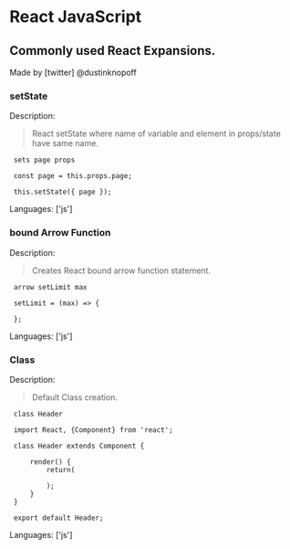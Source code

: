 # React JavaScript

## Commonly used React Expansions.

Made by [twitter] @dustinknopoff


### setState

Description:

> React setState where name of variable and element in props/state have same name.

` sets page props`



```
 const page = this.props.page;
 
 this.setState({ page });
```

Languages: ['js']



### bound Arrow Function

Description:

> Creates React bound arrow function statement.

` arrow setLimit max`



```
 setLimit = (max) => {
     
 };
```

Languages: ['js']



### Class

Description:

> Default Class creation.

` class Header`



```
 import React, {Component} from 'react';
 
 class Header extends Component {
     
     render() {
         return(
             
         );
     }
 }
 
 export default Header;
```

Languages: ['js']



